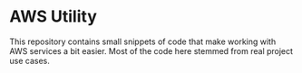 # AWS Utility

This repository contains small snippets of code that make working with AWS services a bit easier.
Most of the code here stemmed from real project use cases.
